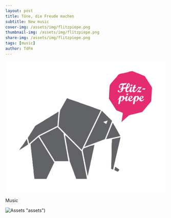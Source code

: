 ```yaml
---
layout: post
title: Töne, die Freude machen
subtitle: New music
cover-img: /assets/img/flitzpiepe.png
thumbnail-img: /assets/img/flitzpiepe.png
share-img: /assets/img/flitzpiepe.png
tags: [music]
author: TdFm
---
```


![thumb](/assets/img/flitzpiepe.png)

Music

![Assets](https://desgart-design.github.io/desgart/assets/02.png) "assets")
